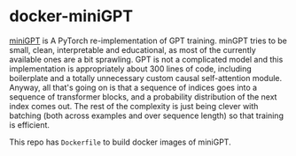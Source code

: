 # docker-miniGPT

[miniGPT](https://github.com/karpathy/minGPT) is A PyTorch re-implementation of GPT training. minGPT tries to be small, clean, interpretable and educational, as most of the currently available ones are a bit sprawling. GPT is not a complicated model and this implementation is appropriately about 300 lines of code, including boilerplate and a totally unnecessary custom causal self-attention module. Anyway, all that's going on is that a sequence of indices goes into a sequence of transformer blocks, and a probability distribution of the next index comes out. The rest of the complexity is just being clever with batching (both across examples and over sequence length) so that training is efficient.

This repo has `Dockerfile` to build docker images of miniGPT.

